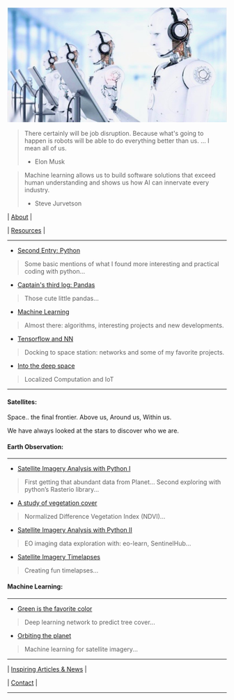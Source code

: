 
![# Welcome to my adventure](/images/photo.jpeg)


> There certainly will be job disruption. Because what's going to happen is robots will be able to do everything better than us. ... I mean all of us.
> 
> - Elon Musk

> Machine learning allows us to build software solutions that exceed human understanding and shows us how AI can innervate every industry.
> - Steve Jurvetson

 
|  [About](docs/about.md) | 

|  [Resources](docs/Resources.md) | 

  
-----------------------------------------

* [Second Entry: Python](docs/second.md)
> Some basic mentions of what I found more interesting and practical coding with python...

* [Captain's third log: Pandas](docs/third.md)
> Those cute little pandas...

* [Machine Learning](docs/forth.md)
> Almost there: algorithms, interesting projects and new developments. 

* [Tensorflow and NN](docs/fifth.md)
> Docking to space station: networks and some of my favorite projects.

* [Into the deep space](docs/sixth.md)
> Localized Computation and IoT 

------------------------------------------

#### Satellites:

Space.. the final frontier. Above us, Around us, Within us.

We have always looked at the stars to discover who we are.

#### Earth Observation:
-----------------

* [Satellite Imagery Analysis with Python I](docs/satellite1.md)
> First getting that abundant data from Planet...
> Second exploring with python’s Rasterio library...

* [A study of vegetation cover](docs/satellite2.md)
> Normalized Difference Vegetation Index (NDVI)...

* [Satellite Imagery Analysis with Python II](docs/eo-learn.md)
> EO imaging data exploration with: eo-learn, SentinelHub...

* [Satellite Imagery Timelapses](docs/eolearntimelapse.md)
> Creating fun timelapses...

#### Machine Learning:
-----------------

* [Green is the favorite color](docs/eolearntreecover.md)
> Deep learning network to predict tree cover...

* [Orbiting the planet](docs/Satellite3NNKeras.md)
> Machine learning for satellite imagery...

------------------------------------------

| [Inspiring Articles & News](docs/inspiring.md) | 

| [Contact](docs/contact.md) | 

---------------------------------------

